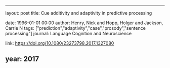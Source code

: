 ---
layout: post
title: Cue additivity and adaptivity in predictive processing

date: 1996-01-01 00:00
author: Henry, Nick and Hopp, Holger and Jackson, Carrie N
tags: ["prediction","adaptivity","case","prosody","sentence processing"]
journal: Language Cognition and Neuroscience

link: https://doi.org/10.1080/23273798.2017.1327080

year: 2017
----